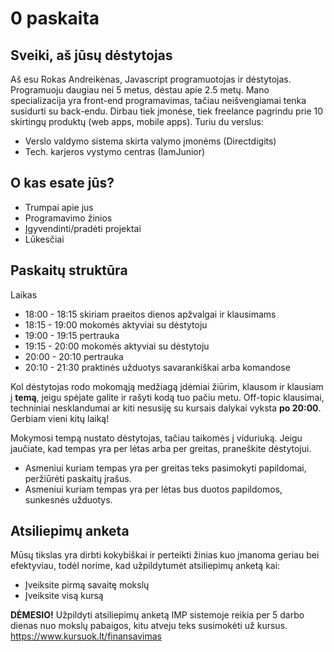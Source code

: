 # 0 paskaita

## Sveiki, aš jūsų dėstytojas

Aš esu Rokas Andreikėnas, Javascript programuotojas ir dėstytojas. Programuoju daugiau nei 5 metus, dėstau apie 2.5 metų. Mano specializacija yra front-end programavimas, tačiau neišvengiamai tenka susidurti su back-endu. Dirbau tiek įmonėse, tiek freelance pagrindu prie 10 skirtingų produktų (web apps, mobile apps). Turiu du verslus:

- Verslo valdymo sistema skirta valymo įmonėms (Directdigits)
- Tech. karjeros vystymo centras (IamJunior)

## O kas esate jūs?

- Trumpai apie jus
- Programavimo žinios
- Įgyvendinti/pradėti projektai
- Lūkesčiai

## Paskaitų struktūra

Laikas

- 18:00 - 18:15 skiriam praeitos dienos apžvalgai ir klausimams
- 18:15 - 19:00 mokomės aktyviai su dėstytoju
- 19:00 - 19:15 pertrauka
- 19:15 - 20:00 mokomės aktyviai su dėstytoju
- 20:00 - 20:10 pertrauka
- 20:10 - 21:30 praktinės užduotys savarankiškai arba komandose

Kol dėstytojas rodo mokomąją medžiagą įdėmiai žiūrim, klausom ir klausiam į **temą**, jeigu spėjate galite ir rašyti kodą tuo pačiu metu. Off-topic klausimai, techniniai nesklandumai ar kiti nesusiję su kursais dalykai vyksta **po 20:00**. Gerbiam vieni kitų laiką!

Mokymosi tempą nustato dėstytojas, tačiau taikomės į viduriuką. Jeigu jaučiate, kad tempas yra per lėtas arba per greitas, praneškite dėstytojui.

- Asmeniui kuriam tempas yra per greitas teks pasimokyti papildomai, peržiūrėti paskaitų įrašus.
- Asmeniui kuriam tempas yra per lėtas bus duotos papildomos, sunkesnės užduotys.

## Atsiliepimų anketa

Mūsų tikslas yra dirbti kokybiškai ir perteikti žinias kuo įmanoma geriau bei efektyviau, todėl norime, kad užpildytumėt atsiliepimų anketą kai:

- Įveiksite pirmą savaitę mokslų
- Įveiksite visą kursą

**DĖMESIO!** Užpildyti atsiliepimų anketą IMP sistemoje reikia per 5 darbo dienas nuo mokslų pabaigos, kitu atveju teks susimokėti už kursus. https://www.kursuok.lt/finansavimas
